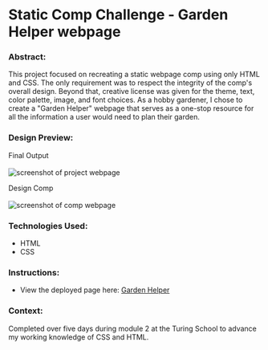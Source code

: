 # Static Comp Challenge - Garden Helper webpage

### Abstract:
This project focused on recreating a static webpage comp using only HTML and CSS. The only requirement was to respect the integrity of the comp's overall design. Beyond that, creative license was given for the theme, text, color palette, image, and font choices. As a hobby gardener, I chose to create a "Garden Helper" webpage that serves as a one-stop resource for all the information a user would need to plan their garden.

### Design Preview:
Final Output<br><br>
![screenshot of project webpage](https://user-images.githubusercontent.com/121128718/230798411-3e99c1fb-43e8-43e4-8fad-fe7a9b6c4277.png)

Design Comp<br><br>
![screenshot of comp webpage](https://user-images.githubusercontent.com/121128718/230798291-89488210-4aa3-4c95-bc71-097ca4b0e0ad.png)

### Technologies Used:
- HTML
- CSS

### Instructions:
- View the deployed page here: [Garden Helper](https://tialaaa.github.io/static-comp-challenge/)

### Context:
Completed over five days during module 2 at the Turing School to advance my working knowledge of CSS and HTML.
